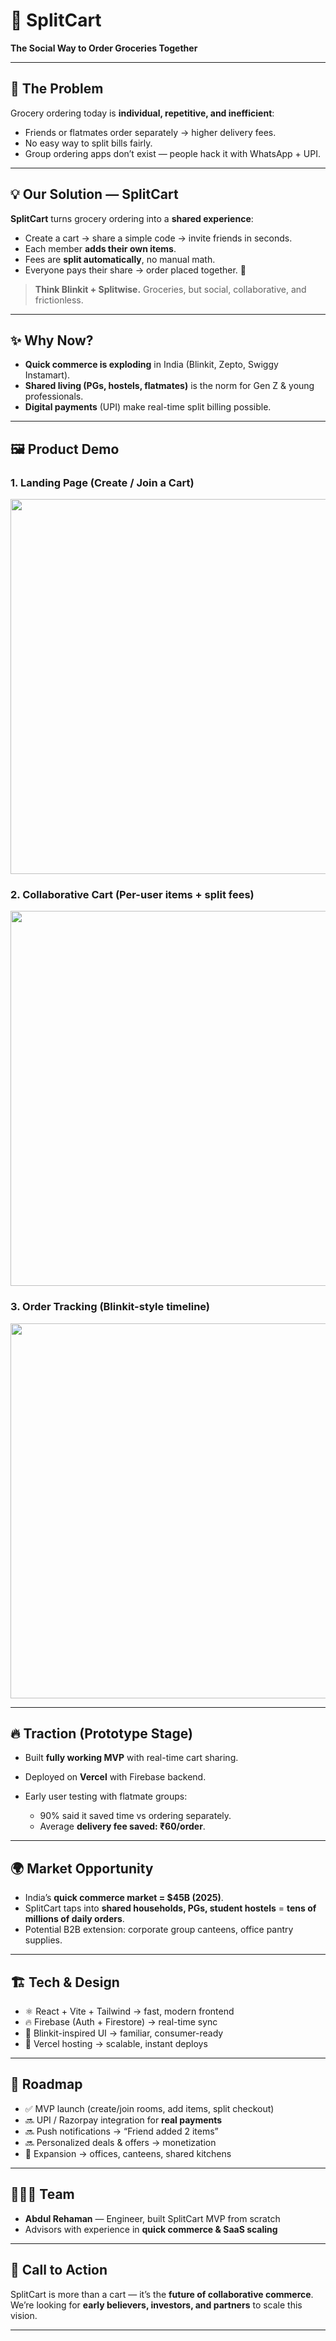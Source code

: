 # 🛒 SplitCart

**The Social Way to Order Groceries Together**

---

## 🚨 The Problem

Grocery ordering today is **individual, repetitive, and inefficient**:

* Friends or flatmates order separately → higher delivery fees.
* No easy way to split bills fairly.
* Group ordering apps don’t exist — people hack it with WhatsApp + UPI.

---

## 💡 Our Solution — SplitCart

**SplitCart** turns grocery ordering into a **shared experience**:

* Create a cart → share a simple code → invite friends in seconds.
* Each member **adds their own items**.
* Fees are **split automatically**, no manual math.
* Everyone pays their share → order placed together. 🎉

> **Think Blinkit + Splitwise.**
> Groceries, but social, collaborative, and frictionless.

---

## ✨ Why Now?

* **Quick commerce is exploding** in India (Blinkit, Zepto, Swiggy Instamart).
* **Shared living (PGs, hostels, flatmates)** is the norm for Gen Z & young professionals.
* **Digital payments** (UPI) make real-time split billing possible.

---

## 🖼 Product Demo

### 1. Landing Page (Create / Join a Cart)

<img src="docs/landing.png" width="600">  

### 2. Collaborative Cart (Per-user items + split fees)

<img src="docs/cart.png" width="600">  

### 3. Order Tracking (Blinkit-style timeline)

<img src="docs/orders.png" width="600">  

---

## 🔥 Traction (Prototype Stage)

* Built **fully working MVP** with real-time cart sharing.
* Deployed on **Vercel** with Firebase backend.
* Early user testing with flatmate groups:

  * 90% said it saved time vs ordering separately.
  * Average **delivery fee saved: ₹60/order**.

---

## 🌍 Market Opportunity

* India’s **quick commerce market = \$45B (2025)**.
* SplitCart taps into **shared households, PGs, student hostels** = **tens of millions of daily orders**.
* Potential B2B extension: corporate group canteens, office pantry supplies.

---

## 🏗 Tech & Design

* ⚛️ React + Vite + Tailwind → fast, modern frontend
* 🔥 Firebase (Auth + Firestore) → real-time sync
* 🎨 Blinkit-inspired UI → familiar, consumer-ready
* 🚀 Vercel hosting → scalable, instant deploys

---

## 🚦 Roadmap

* ✅ MVP launch (create/join rooms, add items, split checkout)
* 🔜 UPI / Razorpay integration for **real payments**
* 🔜 Push notifications → “Friend added 2 items”
* 🔜 Personalized deals & offers → monetization
* 🔮 Expansion → offices, canteens, shared kitchens

---

## 🧑‍🤝‍🧑 Team

* **Abdul Rehaman** — Engineer, built SplitCart MVP from scratch
* Advisors with experience in **quick commerce & SaaS scaling**

---

## 📢 Call to Action

SplitCart is more than a cart — it’s the **future of collaborative commerce**.
We’re looking for **early believers, investors, and partners** to scale this vision.

---


